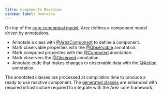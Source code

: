 ```yaml
---
title: Components Overview
sidebar_label: Overview
---
```


On top of the [core conceptual model](concepts.md), Arez defines a component model driven by annotations.

* Annotate a class with [@ArezComponent](at_arez_component.md) to define a component.
* Mark observable properties with the [@Observable](at_observable.md) annotation.
* Mark computed properties with the [@Computed](at_computed.md) annotation.
* Mark observers the [@Observed](at_observed.md) annotation.
* Annotate code that makes changes to observable data with the [@Action](at_action.md) annotation.

The annotated classes are processed at compilation time to produce a ready to use reactive component. The
[generated classes](generated_classes.md) are enhanced with required infrastructure required to integrate
with the Arez core framework.
